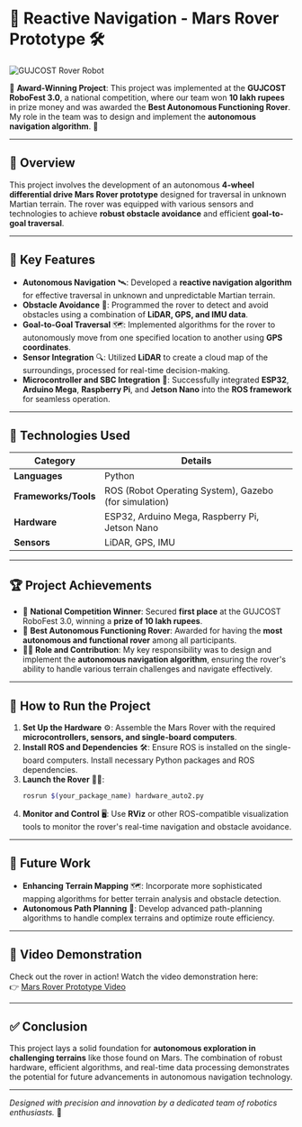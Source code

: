 # 🚀 Reactive Navigation - Mars Rover Prototype 🛠️

![GUJCOST Rover Robot](Gujcost_Rover.jpg)

🎉 **Award-Winning Project**: This project was implemented at the **GUJCOST RoboFest 3.0**, a national competition, where our team won **10 lakh rupees** in prize money and was awarded the **Best Autonomous Functioning Rover**. My role in the team was to design and implement the **autonomous navigation algorithm**. 🌟

---

## 🌌 Overview

This project involves the development of an autonomous **4-wheel differential drive Mars Rover prototype** designed for traversal in unknown Martian terrain. The rover was equipped with various sensors and technologies to achieve **robust obstacle avoidance** and efficient **goal-to-goal traversal**.

---

## 🌟 Key Features

- **Autonomous Navigation** 🛰️: Developed a **reactive navigation algorithm** for effective traversal in unknown and unpredictable Martian terrain.
- **Obstacle Avoidance** 🚧: Programmed the rover to detect and avoid obstacles using a combination of **LiDAR, GPS, and IMU data**.
- **Goal-to-Goal Traversal** 🗺️: Implemented algorithms for the rover to autonomously move from one specified location to another using **GPS coordinates**.
- **Sensor Integration** 🔍: Utilized **LiDAR** to create a cloud map of the surroundings, processed for real-time decision-making.
- **Microcontroller and SBC Integration** 🔧: Successfully integrated **ESP32**, **Arduino Mega**, **Raspberry Pi**, and **Jetson Nano** into the **ROS framework** for seamless operation.

---

## 🧰 Technologies Used

| **Category**       | **Details**                                       |
| ------------------- | ------------------------------------------------- |
| **Languages**       | Python                                           |
| **Frameworks/Tools**| ROS (Robot Operating System), Gazebo (for simulation) |
| **Hardware**        | ESP32, Arduino Mega, Raspberry Pi, Jetson Nano   |
| **Sensors**         | LiDAR, GPS, IMU                                  |

---

## 🏆 Project Achievements

- 🥇 **National Competition Winner**: Secured **first place** at the GUJCOST RoboFest 3.0, winning a **prize of 10 lakh rupees**.
- 🏅 **Best Autonomous Functioning Rover**: Awarded for having the **most autonomous and functional rover** among all participants.
- 👨‍💻 **Role and Contribution**: My key responsibility was to design and implement the **autonomous navigation algorithm**, ensuring the rover's ability to handle various terrain challenges and navigate effectively.

---

## 🚀 How to Run the Project

1. **Set Up the Hardware** ⚙️: Assemble the Mars Rover with the required **microcontrollers, sensors, and single-board computers**.
2. **Install ROS and Dependencies** 🛠️: Ensure ROS is installed on the single-board computers. Install necessary Python packages and ROS dependencies.
3. **Launch the Rover** 🏃‍♂️:
   ```bash
   rosrun $(your_package_name) hardware_auto2.py
   ```
4. **Monitor and Control** 🖥️: Use **RViz** or other ROS-compatible visualization tools to monitor the rover's real-time navigation and obstacle avoidance.

---

## 🔮 Future Work

- **Enhancing Terrain Mapping** 🗺️: Incorporate more sophisticated mapping algorithms for better terrain analysis and obstacle detection.
- **Autonomous Path Planning** 🤖: Develop advanced path-planning algorithms to handle complex terrains and optimize route efficiency.

---

## 🎥 Video Demonstration

Check out the rover in action! Watch the video demonstration here:  
👉 [Mars Rover Prototype Video](https://drive.google.com/file/d/1I4u0CLZ6sdeeGeIAC29c-5VQTykuH7CG/view?usp=sharing)

---

## ✅ Conclusion

This project lays a solid foundation for **autonomous exploration in challenging terrains** like those found on Mars. The combination of robust hardware, efficient algorithms, and real-time data processing demonstrates the potential for future advancements in autonomous navigation technology.

---

*Designed with precision and innovation by a dedicated team of robotics enthusiasts.* 🚀

